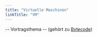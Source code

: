 ```yaml
---
title: "Virtuelle Maschinen"
linkTitle: "VM"
---
```



-- Vortragsthema -- (gehört zu [Bytecode](../07-codegen/bytecode.md))

<!-- Material in alter Veranstaltung vorhanden -->
